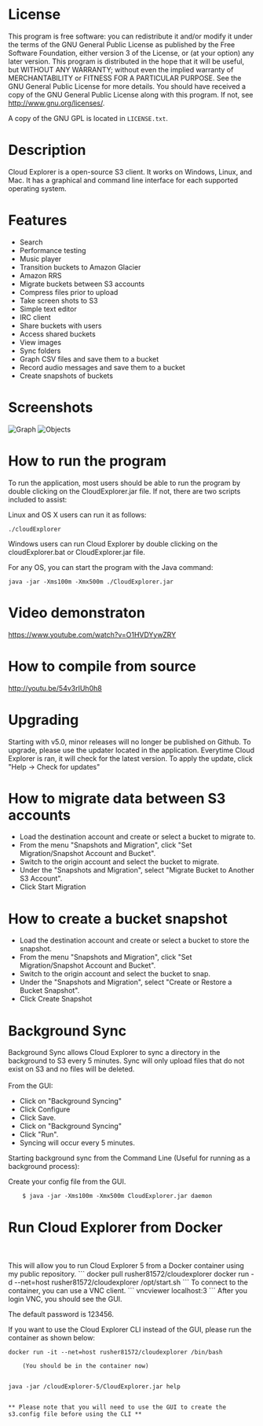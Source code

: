 # License
This program is free software: you can redistribute it and/or modify it under the terms of the GNU General Public License as published by the Free Software Foundation, either version 3 of the License, or (at your option) any later version. This program is distributed in the hope that it will be useful, but WITHOUT ANY WARRANTY; without even the implied warranty of MERCHANTABILITY or FITNESS FOR A PARTICULAR PURPOSE. See the GNU General Public License for more details. You should have received a copy of the GNU General Public License along with this program. If not, see <http://www.gnu.org/licenses/>.

A copy of the GNU GPL is located in `LICENSE.txt`.

# Description 
Cloud Explorer is a open-source S3 client. It works on Windows, Linux, and Mac.  It has a graphical and command line interface for each supported operating system.

# Features

* Search
* Performance testing
* Music player
* Transition buckets to Amazon Glacier  
* Amazon RRS
* Migrate buckets between S3 accounts
* Compress files prior to upload
* Take screen shots to S3
* Simple text editor
* IRC client
* Share buckets with users
* Access shared buckets
* View images
* Sync folders
* Graph CSV files and save them to a bucket
* Record audio messages and save them to a bucket
* Create snapshots of buckets

# Screenshots 

![Graph](https://www.linux-toys.com/1.png)
![Objects](https://www.linux-toys.com/2.png)

# How to run the program

To run the application, most users should be able to run the program by double clicking on the CloudExplorer.jar file. If not, there are two scripts included to assist:

Linux and OS X users can run it as follows:
```
./cloudExplorer
```
Windows users can run Cloud Explorer by double clicking on the cloudExplorer.bat or CloudExplorer.jar file.

For any OS, you can start the program with the Java command:
```
java -jar -Xms100m -Xmx500m ./CloudExplorer.jar
```
# Video demonstraton

https://www.youtube.com/watch?v=O1HVDYywZRY

# How to compile from source

http://youtu.be/54v3rIUh0h8

# Upgrading

Starting with v5.0, minor releases will no longer be published on Github. To upgrade, please use the updater located in the application. Everytime Cloud Explorer is ran, it will check for the latest version. To apply the update, click "Help -> Check for updates"


# How to migrate data between S3 accounts
* Load the destination account and create or select a bucket to migrate to.
* From the menu "Snapshots and Migration", click "Set Migration/Snapshot Account and Bucket".
* Switch to the origin account and select the bucket to migrate.
* Under the "Snapshots and Migration", select "Migrate Bucket to Another S3 Account".
* Click Start Migration

# How to create a bucket snapshot
* Load the destination account and create or select a bucket to store the snapshot.
* From the menu "Snapshots and Migration", click "Set Migration/Snapshot Account and Bucket".
* Switch to the origin account and select the bucket to snap.
* Under the "Snapshots and Migration", select "Create or Restore a Bucket Snapshot".
* Click Create Snapshot

# Background Sync

Background Sync allows Cloud Explorer to sync a directory in the background to S3 every 5 minutes. Sync will only upload files that do not exist on S3 and no files will be deleted. 
<br>
<br>
From the GUI: 
* Click on "Background Syncing"
* Click Configure
* Click Save.
* Click on "Background Syncing"
* Click "Run".
* Syncing will occur every 5 minutes.

Starting background sync from the Command Line (Useful for running as a background process):

Create your config file from the GUI.
```
	$ java -jar -Xms100m -Xmx500m CloudExplorer.jar daemon
```

# Run Cloud Explorer from Docker
<br>
<br>
This will allow you to run Cloud Explorer 5 from a Docker container using my public repository.
```
 docker pull rusher81572/cloudexplorer
 docker run -d --net=host rusher81572/cloudexplorer /opt/start.sh
```
To connect to the container, you can use a VNC client.
```
	vncviewer localhost:3
```
After you login VNC, you should see the GUI.


The default password is 123456.


If you want to use the Cloud Explorer CLI instead of the GUI, please run the container as shown below:


	docker run -it --net=host rusher81572/cloudexplorer /bin/bash
	
		(You should be in the container now)


	java -jar /cloudExplorer-5/CloudExplorer.jar help


	** Please note that you will need to use the GUI to create the s3.config file before using the CLI **

	

<br>

